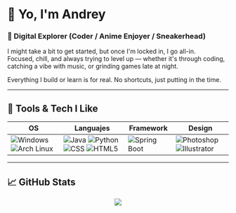 # 👋 Yo, I'm Andrey

### 🧢 Digital Explorer (Coder / Anime Enjoyer / Sneakerhead)

I might take a bit to get started, but once I'm locked in, I go all-in.  
Focused, chill, and always trying to level up — whether it's through coding, catching a vibe with music, or grinding games late at night.

Everything I build or learn is for real. No shortcuts, just putting in the time.

---

## 🧰 Tools & Tech I Like

| OS           | Languajes                 | Framework              | Design                  |
|----------------------------|--------------------------|-----------------------|-------------------------|
| ![Windows](https://img.shields.io/badge/OS-Windows-informational?style=flat&logo=windows&logoColor=white) ![Arch Linux](https://img.shields.io/badge/OS-Arch_Linux-informational?style=flat&logo=arch-linux&logoColor=white) | ![Java](https://img.shields.io/badge/Java-007396?style=flat&logo=java&logoColor=white) ![Python](https://img.shields.io/badge/Python-3776AB?style=flat&logo=python&logoColor=white) ![CSS](https://img.shields.io/badge/CSS3-1572B6?style=flat&logo=css3&logoColor=white) ![HTML5](https://img.shields.io/badge/HTML5-E34F26?style=flat&logo=html5&logoColor=white) | ![Spring Boot](https://img.shields.io/badge/Spring_Boot-6DB33F?style=flat&logo=springboot&logoColor=white) | ![Photoshop](https://img.shields.io/badge/Adobe_Photoshop-31A8FF?style=flat&logo=adobe-photoshop&logoColor=white) ![Illustrator](https://img.shields.io/badge/Adobe_Illustrator-FF9A00?style=flat&logo=adobe-illustrator&logoColor=white) |



---

## 📈 GitHub Stats

<p align="center">
  <img src="https://github-readme-stats.vercel.app/api?username=Andreyszn&show_icons=true&theme=radical" />
</p>
